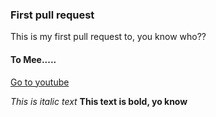 ### First pull request
This is my first pull request to, you know who??
#### To Mee.....
[Go to youtube](https://www.google.com/search?q=yt&oq=yt&aqs=chrome.0.69i59j35i39j0l2j69i60j69i61j69i60l2.294j0j7&sourceid=chrome&ie=UTF-8)

_This is italic text_
**This text is bold, yo know**
